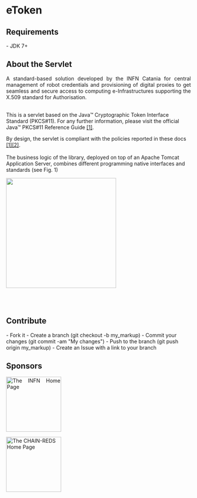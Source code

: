 # eToken

<h2>Requirements</h2>
- JDK 7+

<h2>About the Servlet</h2>
<p align="justify">
A standard-based solution developed by the INFN Catania for central management of robot credentials and provisioning of digital proxies to get seamless and secure access to computing e-Infrastructures supporting the X.509 standard for Authorisation.</br/></br>

This is a servlet based on the Java™ Cryptographic Token Interface Standard (PKCS#11).
For any further information, please visit the official Java™ PKCS#11 Reference Guide <a href="http://docs.oracle.com/javase/7/docs/technotes/guides/security/p11guide.html">[1]</a>.

By design, the servlet is compliant with the policies reported in these docs <a href="http://www.eugridpma.org/guidelines/pkp/">[1]</a><a href="http://wiki.eugridpma.org/Main/CredStoreOperationsGuideline">[2]</a>.</br></br>
The business logic of the library, deployed on top of an Apache Tomcat Application Server, combines different programming native interfaces and standards (see Fig. 1)

<img width="300" src="http://etokenserver3.ct.infn.it:8082/eTokenServer/images/architecture-2.png" border="0">

</br></br>
</p>

<h2>Contribute</h2>
- Fork it
- Create a branch (git checkout -b my_markup)
- Commit your changes (git commit -am "My changes")
- Push to the branch (git push origin my_markup)
- Create an Issue with a link to your branch
 
<h2>Sponsors</h2>
<p align="justify">
<a href="http://www.infn.it/"><img width="150" src="http://www.infn.it/logo/weblogo1.gif" border="0" title="The INFN Home Page"></a>

<a href="http://www.chain-project.eu/"><img width="150" src="https://www.chain-project.eu/image/image_gallery?uuid=4b273102-2ed0-49ca-929f-c23379318171&groupId=3456180&t=1424446552904" border="0" title="The CHAIN-REDS Home Page"></a>
</p>
